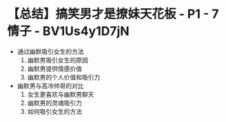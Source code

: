 # 【总结】搞笑男才是撩妹天花板 - P1 - 7情子 - BV1Us4y1D7jN

-   通过幽默吸引女生的方法
    1.  幽默男吸引女生的原因
    2.  幽默男提供情感价值
    3.  幽默男的个人价值和吸引力
-   幽默男与高冷帅哥的对比
    1.  女生更喜欢与幽默男聊天
    2.  幽默男的灵魂吸引力
    3.  如何吸引女生的方法
